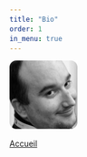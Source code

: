 ```yaml
---
title: "Bio"
order: 1
in_menu: true
---
```

<img src="/images/mel.png" alt="Pele-mele de Melaine" style="width:120px;height:120px;">

<a href="index.html" class="bouton">Accueil</a> 